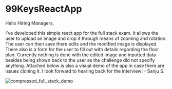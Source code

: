 # 99KeysReactApp


Hello Hiring Managers,

I've developed this simple react app for the full stack exam. It allows the user to upload an image and crop it through means of zooming and rotation. The user can then save there edits and the modified
image is displayed. There also is a form for the user to fill out with details regarding the floor plan. Currently nothing is done with the edited image and inputted data besides being shown back to the user
as the challenge did not specify anything. Attached below is also a visual demo of the app in case there are issues cloning it. I look forward to hearing back for the interview! - Sanju S.


![compressed_full_stack_demo](https://github.com/Sanju311/99KeysReactApp/assets/82499451/e194f1aa-4208-4b56-aaac-b31fe1754fe6)
